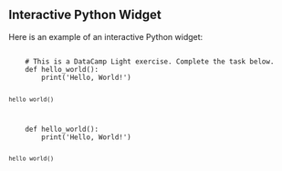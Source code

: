 ## Interactive Python Widget

Here is an example of an interactive Python widget:

<div data-datacamp-exercise data-lang="python">
  <code data-type="sample-code">
    # This is a DataCamp Light exercise. Complete the task below.
    def hello_world():
        print('Hello, World!')

    hello_world()
  </code>
  <code data-type="solution">
    def hello_world():
        print('Hello, World!')

    hello_world()
  </code>
</div>







